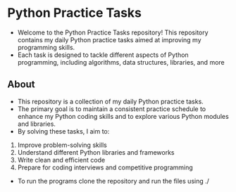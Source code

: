 # Python Practice Tasks
* Welcome to the Python Practice Tasks repository! This repository contains my daily Python practice tasks aimed at improving my programming skills.
* Each task is designed to tackle different aspects of Python programming, including algorithms, data structures, libraries, and more

## About
* This repository is a collection of my daily Python practice tasks.
* The primary goal is to maintain a consistent practice schedule to enhance my Python coding skills and to explore various Python modules and libraries.
* By solving these tasks, I aim to:

1. Improve problem-solving skills
2. Understand different Python libraries and frameworks
3. Write clean and efficient code
4. Prepare for coding interviews and competitive programming

* To run the programs clone the repository and run the files using ./

